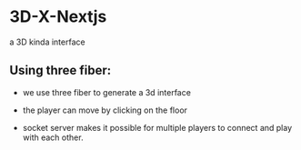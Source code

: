 # 3D-X-Nextjs
a 3D kinda interface 

## Using three fiber:

- we use three fiber to generate a 3d interface 

- the player can move by clicking on the floor

- socket server makes it possible for multiple players to connect and play with each other.